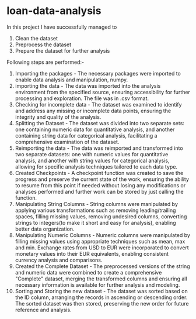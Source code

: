 # loan-data-analysis
In this project I have successfully managed to 
1) Clean the dataset
2) Preprocess the dataset
3) Prepare the dataset for further analysis


Following steps are performed:-

1. Importing the packages - The necessary packages were imported to enable data analysis and manipulation, numpy.
2. importing the data - The data was imported into the analysis environment from the specified source, ensuring accessibility for further processing and exploration.    The file was in .csv format.
3. Checking for incomplete data - The dataset was examined to identify and address any missing or incomplete data points, ensuring the integrity and quality of the      analysis.
4. Splitting the Dataset - The dataset was divided into two separate sets: one containing numeric data for quantitative analysis, and another containing string data for  categorical analysis, facilitating a comprehensive examination of the dataset.
5. Reimporting the data - The data was reimported and transformed into two separate datasets: one with numeric values for quantitative analysis, and another with string  values for categorical analysis, allowing for specific analysis techniques tailored to each data type.
6. Created Checkpoints - A checkpoint function was created to save the progress and preserve the current state of the work, ensuring the ability to resume from this      point if needed without losing any modifications or analyses performed and further work can be stored by just calling the function.
7. Manipulating String Columns - String columns were manipulated by applying various transformations such as removing leading/trailing spaces, filling missing values, removing undesired columns, converting strings to integers(to make it short and easy for analysis), enabling better data organization.
8. Manipulating Numeric Columns - Numeric columns were manipulated by filling missing values using appropriate techniques such as mean, max and min. Exchange rates from USD to EUR were incorporated to convert monetary values into their EUR equivalents, enabling consistent currency analysis and comparisons. 
9. Created the Complete Dataset - The preprocessed versions of the string and numeric data were combined to create a comprehensive "Complete" dataset, merging the transformed columns and ensuring all necessary information is available for further analysis and modeling.
10. Sorting and Storing the new dataset - The dataset was sorted based on the ID column, arranging the records in ascending or descending order. The sorted dataset was then stored, preserving the new order for future reference and analysis.
